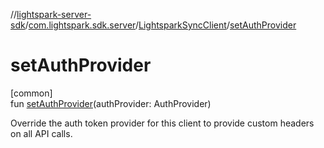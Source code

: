 //[lightspark-server-sdk](../../../index.md)/[com.lightspark.sdk.server](../index.md)/[LightsparkSyncClient](index.md)/[setAuthProvider](set-auth-provider.md)

# setAuthProvider

[common]\
fun [setAuthProvider](set-auth-provider.md)(authProvider: AuthProvider)

Override the auth token provider for this client to provide custom headers on all API calls.
